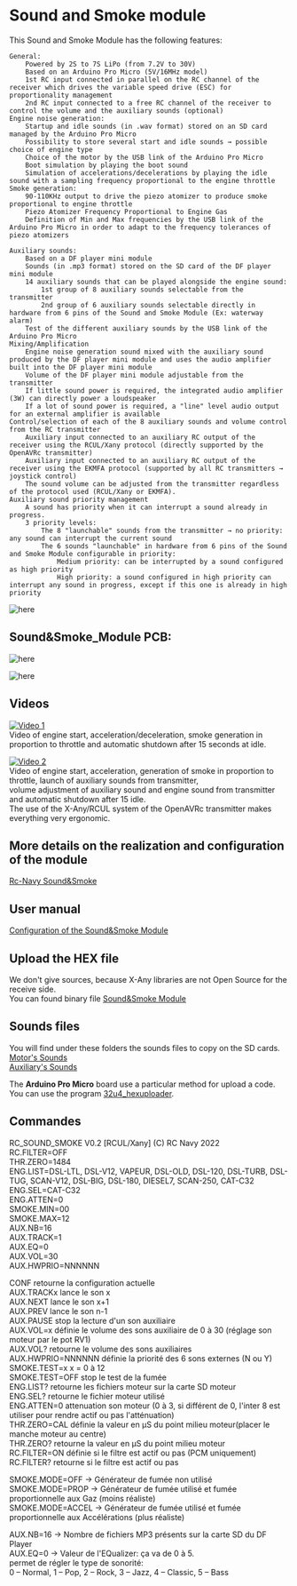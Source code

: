 # Sound and Smoke module

This Sound and Smoke Module has the following features:

    General:
        Powered by 2S to 7S LiPo (from 7.2V to 30V)
        Based on an Arduino Pro Micro (5V/16MHz model)
        1st RC input connected in parallel on the RC channel of the receiver which drives the variable speed drive (ESC) for proportionality management
        2nd RC input connected to a free RC channel of the receiver to control the volume and the auxiliary sounds (optional)
    Engine noise generation:
        Startup and idle sounds (in .wav format) stored on an SD card managed by the Arduino Pro Micro
        Possibility to store several start and idle sounds → possible choice of engine type
        Choice of the motor by the USB link of the Arduino Pro Micro
        Boot simulation by playing the boot sound
        Simulation of accelerations/decelerations by playing the idle sound with a sampling frequency proportional to the engine throttle
    Smoke generation:
        90-110KHz output to drive the piezo atomizer to produce smoke proportional to engine throttle
        Piezo Atomizer Frequency Proportional to Engine Gas
        Definition of Min and Max frequencies by the USB link of the Arduino Pro Micro in order to adapt to the frequency tolerances of piezo atomizers

    Auxiliary sounds:
        Based on a DF player mini module
        Sounds (in .mp3 format) stored on the SD card of the DF player mini module
        14 auxiliary sounds that can be played alongside the engine sound:
            1st group of 8 auxiliary sounds selectable from the transmitter
            2nd group of 6 auxiliary sounds selectable directly in hardware from 6 pins of the Sound and Smoke Module (Ex: waterway alarm)
        Test of the different auxiliary sounds by the USB link of the Arduino Pro Micro
    Mixing/Amplification
        Engine noise generation sound mixed with the auxiliary sound produced by the DF player mini module and uses the audio amplifier built into the DF player mini module
        Volume of the DF player mini module adjustable from the transmitter
        If little sound power is required, the integrated audio amplifier (3W) can directly power a loudspeaker
        If a lot of sound power is required, a "line" level audio output for an external amplifier is available
    Control/selection of each of the 8 auxiliary sounds and volume control from the RC transmitter
        Auxiliary input connected to an auxiliary RC output of the receiver using the RCUL/Xany protocol (directly supported by the OpenAVRc transmitter)
        Auxiliary input connected to an auxiliary RC output of the receiver using the EKMFA protocol (supported by all RC transmitters → joystick control)
        The sound volume can be adjusted from the transmitter regardless of the protocol used (RCUL/Xany or EKMFA).
    Auxiliary sound priority management
        A sound has priority when it can interrupt a sound already in progress.
        3 priority levels:
            The 8 "launchable" sounds from the transmitter → no priority: any sound can interrupt the current sound
            The 6 sounds "launchable" in hardware from 6 pins of the Sound and Smoke Module configurable in priority:
                Medium priority: can be interrupted by a sound configured as high priority
                High priority: a sound configured in high priority can interrupt any sound in progress, except if this one is already in high priority
![here](https://github.com/Ingwie/OpenAVRc_Hw/blob/V3/Sound%26SmokeModule/Sound%26Smoke_Module.jpg)

## Sound&Smoke_Module PCB:
![here](https://github.com/Ingwie/OpenAVRc_Hw/blob/V3/Sound%26SmokeModule/S%26SM1.png)  

![here](https://github.com/Ingwie/OpenAVRc_Hw/blob/V3/Sound%26SmokeModule/S%26SM2.png)  

## Videos
[![Video 1](https://img.youtube.com/vi/RUjrtYIM5t8/0.jpg)](https://www.youtube.com/watch?v=RUjrtYIM5t8 "Video 1")  
Video of engine start, acceleration/deceleration, smoke generation in proportion to throttle and automatic shutdown after 15 seconds at idle.

[![Video 2](https://img.youtube.com/vi/LdH3JfI2tWg/0.jpg)](https://www.youtube.com/watch?v=LdH3JfI2tWg "Video 2")  
Video of engine start, acceleration, generation of smoke in proportion to throttle, launch of auxiliary sounds from transmitter,  
volume adjustment of auxiliary sound and engine sound from transmitter and automatic shutdown after 15 idle.  
The use of the X-Any/RCUL system of the OpenAVRc transmitter makes everything very ergonomic.

## More details on the realization and configuration of the module
[Rc-Navy Sound&Smoke](http://p.loussouarn.free.fr/projet/Sound&SmokeModule/Sound&SmokeModule.html)

## User manual
[Configuration of the Sound&Smoke Module](https://github.com/Ingwie/OpenAVRc_Hw/blob/V3/Sound&Smoke_Module/Sound&Smoke_Module_Manuel_Utilisateur.pdf)

## Upload the HEX file
We don't give sources, because X-Any libraries are not Open Source for the receive side.   
You can found binary file [Sound&Smoke Module](https://github.com/Ingwie/OpenAVRc_Hw/tree/V3/Sound%26SmokeModule/Firmware_Sound%26Smoke_Module)  

## Sounds files 
You will find under these folders the sounds files to copy on the SD cards.  
[Motor's Sounds](https://github.com/Ingwie/OpenAVRc_Hw/tree/V3/Sound%26SmokeModule/Firmware_Sound%26Smoke_Module/SD_Arduino_Pro_Micro)  
[Auxiliary's Sounds](https://github.com/Ingwie/OpenAVRc_Hw/tree/V3/Sound%26SmokeModule/Firmware_Sound%26Smoke_Module/SD_DF_Player_mini)  

The **Arduino Pro Micro** board use a particular method for upload a code.  
You can use the program [32u4_hexuploader](https://github.com/uriba107/32u4_hexuploader).

 

## Commandes
RC_SOUND_SMOKE V0.2 [RCUL/Xany] (C) RC Navy 2022  
RC.FILTER=OFF  
THR.ZERO=1484  
ENG.LIST=DSL-LTL, DSL-V12, VAPEUR, DSL-OLD, DSL-120, DSL-TURB, DSL-TUG, SCAN-V12, DSL-BIG, DSL-180, DIESEL7, SCAN-250, CAT-C32  
ENG.SEL=CAT-C32  
ENG.ATTEN=0  
SMOKE.MIN=00  
SMOKE.MAX=12  
AUX.NB=16  
AUX.TRACK=1  
AUX.EQ=0  
AUX.VOL=30  
AUX.HWPRIO=NNNNNN  

CONF				retourne la configuration actuelle  
AUX.TRACKx			lance le son x  
AUX.NEXT			lance le son x+1  
AUX.PREV			lance le son n-1  
AUX.PAUSE			stop la lecture d'un son auxiliaire  
AUX.VOL=x			définie le volume des sons auxiliaire de 0 à 30 (réglage son moteur par le pot RV1)  
AUX.VOL?			retourne le volume des sons auxiliaires  
AUX.HWPRIO=NNNNNN	définie la priorité des 6 sons externes (N ou Y)  
SMOKE.TEST=x		x = 0 à 12  
SMOKE.TEST=OFF		stop le test de la fumée  
ENG.LIST?			retourne les fichiers moteur sur la carte SD moteur  
ENG.SEL?			retourne le fichier moteur utilisé  
ENG.ATTEN=0			attenuation son moteur (0 à 3, si différent de 0,  l'inter 8 est utiliser pour rendre actif ou pas l'atténuation)  
THR.ZERO=CAL		définie la valeur en µS du point milieu moteur(placer le manche moteur au centre)  
THR.ZERO?			retourne la valeur en µS du point milieu moteur  
RC.FILTER=ON		définie si le filtre est actif ou pas (PCM uniquement)  
RC.FILTER?			retourne si le filtre est actif ou pas  

SMOKE.MODE=OFF   -> Générateur de fumée non utilisé  
SMOKE.MODE=PROP  -> Générateur de fumée utilisé et fumée proportionnelle aux Gaz (moins réaliste)  
SMOKE.MODE=ACCEL -> Générateur de fumée utilisé et fumée proportionnelle aux Accélérations (plus réaliste)  


AUX.NB=16 -> Nombre de fichiers MP3 présents sur la carte SD du DF Player  
AUX.EQ=0  -> Valeur de l'EQualizer: ça va de 0 à 5.  
			 permet de régler le type de sonorité:  
			 0 – Normal, 1 – Pop, 2 – Rock, 3 – Jazz, 4 – Classic, 5 – Bass  
 

